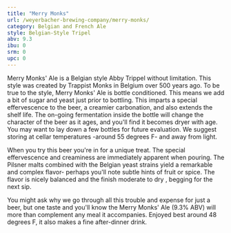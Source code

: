 ```yaml
---
title: "Merry Monks"
url: /weyerbacher-brewing-company/merry-monks/
category: Belgian and French Ale
style: Belgian-Style Tripel
abv: 9.3
ibu: 0
srm: 0
upc: 0
---
```

Merry Monks' Ale is a Belgian style Abby Trippel without limitation.  This style was created by Trappist Monks in Belgium over 500 years ago. To be true to the style, Merry Monks' Ale is bottle conditioned. This means we add a bit of sugar and yeast just prior to bottling. This imparts a special effervescence to the beer, a creamier carbonation, and also extends the shelf life. The on-going fermentation inside the bottle will change the character of the beer as it ages, and you'll find it becomes dryer with age. You may want to lay down a few bottles for future evaluation. We suggest storing at cellar temperatures -around 55 degrees F- and away from light.

When you try this beer you're in for a unique treat. The special effervescence and creaminess are immediately apparent when pouring. The Pilsner malts combined with the Belgian yeast strains  yield a remarkable and complex flavor- perhaps you'll note subtle hints of fruit or spice. The flavor is nicely balanced and the finish moderate to dry , begging for the next sip.

You might ask why we go through all this trouble and expense for just a beer, but one taste and you'll know the Merry Monks' Ale (9.3% ABV) will more than complement any meal it accompanies. Enjoyed best around 48 degrees F, it also makes a fine after-dinner drink.
